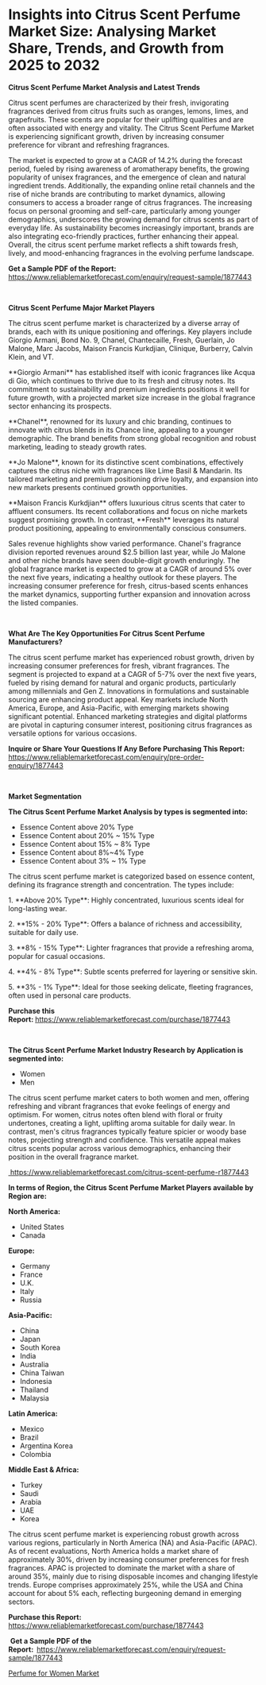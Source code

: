 <p><h1>Insights into Citrus Scent Perfume Market Size: Analysing Market Share, Trends, and Growth from 2025 to 2032</h1></p><p><strong>Citrus Scent Perfume Market Analysis and Latest Trends</strong></p>
<p><p>Citrus scent perfumes are characterized by their fresh, invigorating fragrances derived from citrus fruits such as oranges, lemons, limes, and grapefruits. These scents are popular for their uplifting qualities and are often associated with energy and vitality. The Citrus Scent Perfume Market is experiencing significant growth, driven by increasing consumer preference for vibrant and refreshing fragrances. </p><p>The market is expected to grow at a CAGR of 14.2% during the forecast period, fueled by rising awareness of aromatherapy benefits, the growing popularity of unisex fragrances, and the emergence of clean and natural ingredient trends. Additionally, the expanding online retail channels and the rise of niche brands are contributing to market dynamics, allowing consumers to access a broader range of citrus fragrances. The increasing focus on personal grooming and self-care, particularly among younger demographics, underscores the growing demand for citrus scents as part of everyday life. As sustainability becomes increasingly important, brands are also integrating eco-friendly practices, further enhancing their appeal. Overall, the citrus scent perfume market reflects a shift towards fresh, lively, and mood-enhancing fragrances in the evolving perfume landscape.</p></p>
<p><strong>Get a Sample PDF of the Report:&nbsp;</strong> <a href="https://www.reliablemarketforecast.com/enquiry/request-sample/1877443?utm_campaign=1170&utm_medium=2&utm_source=Github&utm_content=ia&utm_term=07022025&utm_id=citrus-scent-perfume">https://www.reliablemarketforecast.com/enquiry/request-sample/1877443</a></p>
<p>&nbsp;</p>
<p><strong>Citrus Scent Perfume Major Market Players</strong></p>
<p><p>The citrus scent perfume market is characterized by a diverse array of brands, each with its unique positioning and offerings. Key players include Giorgio Armani, Bond No. 9, Chanel, Chantecaille, Fresh, Guerlain, Jo Malone, Marc Jacobs, Maison Francis Kurkdjian, Clinique, Burberry, Calvin Klein, and VT. </p><p>**Giorgio Armani** has established itself with iconic fragrances like Acqua di Gio, which continues to thrive due to its fresh and citrusy notes. Its commitment to sustainability and premium ingredients positions it well for future growth, with a projected market size increase in the global fragrance sector enhancing its prospects.</p><p>**Chanel**, renowned for its luxury and chic branding, continues to innovate with citrus blends in its Chance line, appealing to a younger demographic. The brand benefits from strong global recognition and robust marketing, leading to steady growth rates.</p><p>**Jo Malone**, known for its distinctive scent combinations, effectively captures the citrus niche with fragrances like Lime Basil & Mandarin. Its tailored marketing and premium positioning drive loyalty, and expansion into new markets presents continued growth opportunities.</p><p>**Maison Francis Kurkdjian** offers luxurious citrus scents that cater to affluent consumers. Its recent collaborations and focus on niche markets suggest promising growth. In contrast, **Fresh** leverages its natural product positioning, appealing to environmentally conscious consumers.</p><p>Sales revenue highlights show varied performance. Chanel's fragrance division reported revenues around $2.5 billion last year, while Jo Malone and other niche brands have seen double-digit growth enduringly. The global fragrance market is expected to grow at a CAGR of around 5% over the next five years, indicating a healthy outlook for these players. The increasing consumer preference for fresh, citrus-based scents enhances the market dynamics, supporting further expansion and innovation across the listed companies.</p></p>
<p>&nbsp;</p>
<p><strong>What Are The Key Opportunities For Citrus Scent Perfume Manufacturers?</strong></p>
<p><p>The citrus scent perfume market has experienced robust growth, driven by increasing consumer preferences for fresh, vibrant fragrances. The segment is projected to expand at a CAGR of 5-7% over the next five years, fueled by rising demand for natural and organic products, particularly among millennials and Gen Z. Innovations in formulations and sustainable sourcing are enhancing product appeal. Key markets include North America, Europe, and Asia-Pacific, with emerging markets showing significant potential. Enhanced marketing strategies and digital platforms are pivotal in capturing consumer interest, positioning citrus fragrances as versatile options for various occasions.</p></p>
<p><strong>Inquire or Share Your Questions If Any Before Purchasing This Report:</strong> <a href="https://www.reliablemarketforecast.com/enquiry/pre-order-enquiry/1877443?utm_campaign=1170&utm_medium=2&utm_source=Github&utm_content=ia&utm_term=07022025&utm_id=citrus-scent-perfume">https://www.reliablemarketforecast.com/enquiry/pre-order-enquiry/1877443</a></p>
<p>&nbsp;</p>
<p><strong>Market Segmentation</strong></p>
<p><strong>The Citrus Scent Perfume Market Analysis by types is segmented into:</strong></p>
<p><ul><li>Essence Content above 20% Type</li><li>Essence Content about 20% ~ 15% Type</li><li>Essence Content about 15% ~ 8% Type</li><li>Essence Content about 8%~4% Type</li><li>Essence Content about 3% ~ 1% Type</li></ul></p>
<p><p>The citrus scent perfume market is categorized based on essence content, defining its fragrance strength and concentration. The types include: </p><p>1. **Above 20% Type**: Highly concentrated, luxurious scents ideal for long-lasting wear.</p><p>2. **15% - 20% Type**: Offers a balance of richness and accessibility, suitable for daily use.</p><p>3. **8% - 15% Type**: Lighter fragrances that provide a refreshing aroma, popular for casual occasions.</p><p>4. **4% - 8% Type**: Subtle scents preferred for layering or sensitive skin.</p><p>5. **3% - 1% Type**: Ideal for those seeking delicate, fleeting fragrances, often used in personal care products.</p></p>
<p><strong>Purchase this Report:&nbsp;</strong><a href="https://www.reliablemarketforecast.com/purchase/1877443?utm_campaign=1170&utm_medium=2&utm_source=Github&utm_content=ia&utm_term=07022025&utm_id=citrus-scent-perfume">https://www.reliablemarketforecast.com/purchase/1877443</a></p>
<p>&nbsp;</p>
<p><strong>The Citrus Scent Perfume Market Industry Research by Application is segmented into:</strong></p>
<p><ul><li>Women</li><li>Men</li></ul></p>
<p><p>The citrus scent perfume market caters to both women and men, offering refreshing and vibrant fragrances that evoke feelings of energy and optimism. For women, citrus notes often blend with floral or fruity undertones, creating a light, uplifting aroma suitable for daily wear. In contrast, men's citrus fragrances typically feature spicier or woody base notes, projecting strength and confidence. This versatile appeal makes citrus scents popular across various demographics, enhancing their position in the overall fragrance market.</p></p>
<p><a href="https://www.reliablemarketforecast.com/citrus-scent-perfume-r1877443?utm_campaign=1170&utm_medium=2&utm_source=Github&utm_content=ia&utm_term=07022025&utm_id=citrus-scent-perfume">&nbsp;https://www.reliablemarketforecast.com/citrus-scent-perfume-r1877443</a></p>
<p><strong>In terms of Region, the Citrus Scent Perfume Market Players available by Region are:</strong></p>
<p>
    <p> <strong> North America: </strong>
        <ul>
            <li>United States</li>
            <li>Canada</li>
        </ul>
        </p> 
    <p> <strong> Europe: </strong>
        <ul>
            <li>Germany</li>
            <li>France</li>
            <li>U.K.</li>
            <li>Italy</li>
            <li>Russia</li>
        </ul>
        </p> 
    <p> <strong> Asia-Pacific: </strong>
        <ul>
            <li>China</li>
            <li>Japan</li>
            <li>South Korea</li>
            <li>India</li>
            <li>Australia</li>
            <li>China Taiwan</li>
            <li>Indonesia</li>
            <li>Thailand</li>
            <li>Malaysia</li>
        </ul>
        </p> 
    <p> <strong> Latin America: </strong>
        <ul>
            <li>Mexico</li>
            <li>Brazil</li>
            <li>Argentina Korea</li>
            <li>Colombia</li>
        </ul>
        </p> 
    <p> <strong> Middle East & Africa: </strong>
        <ul>
            <li>Turkey</li>
            <li>Saudi</li>
            <li>Arabia</li>
            <li>UAE</li>
            <li>Korea</li>
        </ul>
    </p>
    </p>
<p><p>The citrus scent perfume market is experiencing robust growth across various regions, particularly in North America (NA) and Asia-Pacific (APAC). As of recent evaluations, North America holds a market share of approximately 30%, driven by increasing consumer preferences for fresh fragrances. APAC is projected to dominate the market with a share of around 35%, mainly due to rising disposable incomes and changing lifestyle trends. Europe comprises approximately 25%, while the USA and China account for about 5% each, reflecting burgeoning demand in emerging sectors.</p></p>
<p><strong>Purchase this Report: </strong><a href="https://www.reliablemarketforecast.com/purchase/1877443?utm_campaign=1170&utm_medium=2&utm_source=Github&utm_content=ia&utm_term=07022025&utm_id=citrus-scent-perfume">https://www.reliablemarketforecast.com/purchase/1877443</a></p>
<p>&nbsp;<strong>Get a Sample PDF of the Report:&nbsp;&nbsp;</strong><a href="https://www.reliablemarketforecast.com/enquiry/request-sample/1877443?utm_campaign=1170&utm_medium=2&utm_source=Github&utm_content=ia&utm_term=07022025&utm_id=citrus-scent-perfume">https://www.reliablemarketforecast.com/enquiry/request-sample/1877443</a></p>
<p><strong></strong></p>
<p><p><a href="https://github.com/sofayahoo2023/Market-Research-Report-List-6/blob/main/perfume-for-women-market.md?utm_campaign=1170&utm_medium=2&utm_source=Github&utm_content=ia&utm_term=07022025&utm_id=citrus-scent-perfume">Perfume for Women Market</a></p></p>